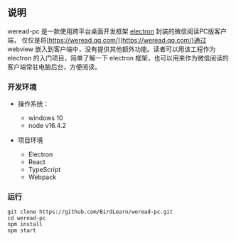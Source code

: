 ## 说明

weread-pc 是一款使用跨平台桌面开发框架 [electron](https://www.electronjs.org/) 封装的微信阅读PC版客户端， 仅仅是将[https://weread.qq.com/](https://weread.qq.com/)通过 webview 嵌入到客户端中，没有提供其他额外功能。读者可以用该工程作为 electron 的入门项目，简单了解一下 electron 框架，也可以用来作为微信阅读的客户端常驻电脑后台，方便阅读。

### 开发环境
- 操作系统：
    - windows 10
    - node v16.4.2

- 项目环境
    - Electron
    - React
    - TypeScript
    - Webpack

### 运行
``` shell
git clone https://github.com/BirdLearn/weread-pc.git
cd weread-pc
npm install
npm start
```


